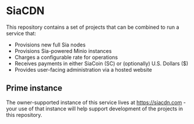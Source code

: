 # SiaCDN

This repository contains a set of projects that can be combined to run a service
that:

* Provisions new full Sia nodes
* Provisions Sia-powered Minio instances
* Charges a configurable rate for operations
* Receives payments in either SiaCoin (SC) or (optionally) U.S. Dollars ($)
* Provides user-facing administration via a hosted website


## Prime instance

The owner-supported instance of this service lives at https://siacdn.com - your
use of that instance will help support development of the projects in this
repository.


##
